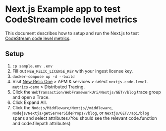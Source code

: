 # Next.js Example app to test CodeStream code level metrics

This document describes how to setup and run the Next.js to test [CodeStream code level metrics](https://newrelic.com/blog/nerdlog/codestream-code-level-metrics).

## Setup

 1. `cp sample.env .env`
 1. Fill out `NEW_RELIC_LICENSE_KEY` with your ingest license key.
 1. `docker-compose up -d --build`
 1. Visit [New Relic One](https:/one.newrelic.com) > APM & services > select `nextjs-code-level-metrics-demo` > Distributed Tracing. 
 1. Click the `WebTransaction/WebFrameworkUri/Nextjs/GET//blog` trace group and open a Trace.
 1. Click Expand All.
 1. Click the `Nodejs/Middleware/Nextjs//middleware`, `Nodejs/Nextjs/getServerSideProps//blog`, or `Nextjs/GET//api/blog` spans and select attributes.(You should see the relevant code.function and code.filepath attributes)
